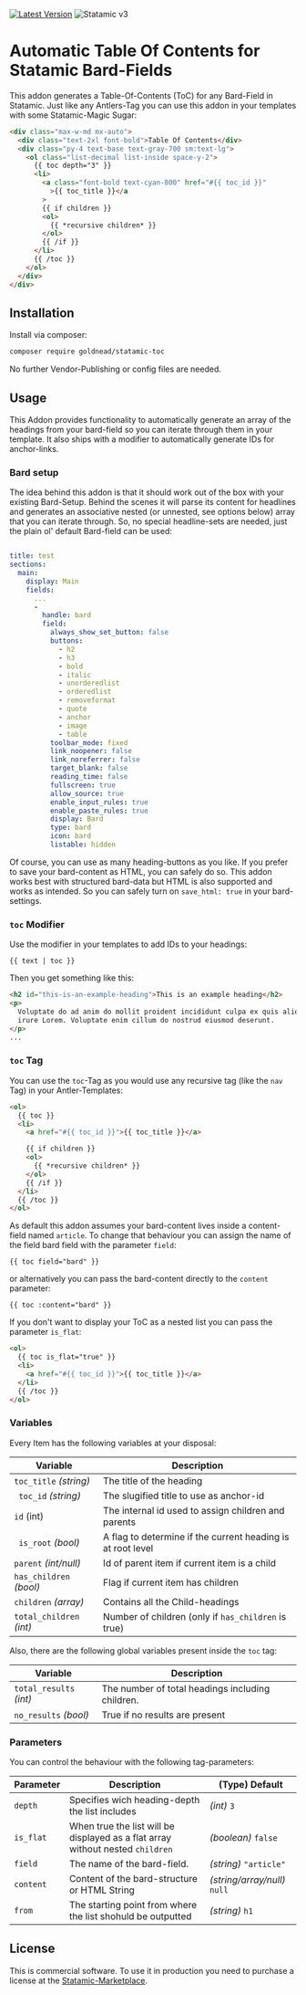 [![Latest Version](https://img.shields.io/github/v/release/goldnead/statamic-toc?style=flat-square)](https://github.com/goldnead/statamic-toc/releases)
![Statamic v3](https://img.shields.io/badge/Statamic-3+-FF269E)

# Automatic Table Of Contents for Statamic Bard-Fields

This addon generates a Table-Of-Contents (ToC) for any Bard-Field in Statamic. Just like any Antlers-Tag you can use this addon in your templates with some Statamic-Magic Sugar:

```html
<div class="max-w-md mx-auto">
  <div class="text-2xl font-bold">Table Of Contents</div>
  <div class="py-4 text-base text-gray-700 sm:text-lg">
    <ol class="list-decimal list-inside space-y-2">
      {{ toc depth="3" }}
      <li>
        <a class="font-bold text-cyan-800" href="#{{ toc_id }}"
          >{{ toc_title }}</a
        >
        {{ if children }}
        <ol>
          {{ *recursive children* }}
        </ol>
        {{ /if }}
      </li>
      {{ /toc }}
    </ol>
  </div>
</div>
```

## Installation

Install via composer:

```bash
composer require goldnead/statamic-toc
```

No further Vendor-Publishing or config files are needed.

## Usage

This Addon provides functionality to automatically generate an array of the headings from your bard-field so you can iterate through them in your template. It also ships with a modifier to automatically generate IDs for anchor-links.

### Bard setup

The idea behind this addon is that it should work out of the box with your existing Bard-Setup. Behind the scenes it will parse its
content for headlines and generates an associative nested (or unnested, see options below) array that you can iterate through.
So, no special headline-sets are needed, just the plain ol' default Bard-field can be used:

```yaml

title: test
sections:
  main:
    display: Main
    fields:
      ...
      -
        handle: bard
        field:
          always_show_set_button: false
          buttons:
            - h2
            - h3
            - bold
            - italic
            - unorderedlist
            - orderedlist
            - removeformat
            - quote
            - anchor
            - image
            - table
          toolbar_mode: fixed
          link_noopener: false
          link_noreferrer: false
          target_blank: false
          reading_time: false
          fullscreen: true
          allow_source: true
          enable_input_rules: true
          enable_paste_rules: true
          display: Bard
          type: bard
          icon: bard
          listable: hidden

```

Of course, you can use as many heading-buttons as you like.
If you prefer to save your bard-content as HTML, you can safely do so. This addon works best with structured bard-data
but HTML is also supported and works as intended. So you can safely turn on `save_html: true` in your bard-settings.

### `toc` Modifier

Use the modifier in your templates to add IDs to your headings:

```
{{ text | toc }}
```

Then you get something like this:

```html
<h2 id="this-is-an-example-heading">This is an example heading</h2>
<p>
  Voluptate do ad anim do mollit proident incididunt culpa ex quis aliquip et
  irure Lorem. Voluptate enim cillum do nostrud eiusmod deserunt.
</p>
...
```

### `toc` Tag

You can use the `toc`-Tag as you would use any recursive tag (like the `nav` Tag) in your Antler-Templates:

```html
<ol>
  {{ toc }}
  <li>
    <a href="#{{ toc_id }}">{{ toc_title }}</a>

    {{ if children }}
    <ol>
      {{ *recursive children* }}
    </ol>
    {{ /if }}
  </li>
  {{ /toc }}
</ol>
```

As default this addon assumes your bard-content lives inside a content-field
named `article`. To change that behaviour you can assign the name of the field
bard field with the parameter `field`:

`{{ toc field="bard" }}`

or alternatively you can pass the bard-content directly to the `content` parameter:

`{{ toc :content="bard" }}`

If you don't want to display your ToC as a nested list you can pass the parameter `is_flat`:

```html
<ol>
  {{ toc is_flat="true" }}
  <li>
    <a href="#{{ toc_id }}">{{ toc_title }}</a>
  </li>
  {{ /toc }}
</ol>
```

### Variables

Every Item has the following variables at your disposal:

| Variable                | Description                                                 |
| ----------------------- | ----------------------------------------------------------- |
| `toc_title` _(string)_  | The title of the heading                                    |
| ` toc_id` _(string)_    | The slugified title to use as anchor-id                     |
| `id` (int)              |  The internal id used to assign children and parents        |
| ` is_root` _(bool)_     | A flag to determine if the current heading is at root level |
| `parent` _(int/null)_   | Id of parent item if current item is a child                |
| `has_children` _(bool)_ |  Flag if current item has children                          |
| `children` _(array)_    | Contains all the Child-headings                             |
| `total_children` _(int)_| Number of children (only if `has_children` is true)         |

Also, there are the following global variables present inside the `toc` tag:

| Variable                | Description                                      |
| ----------------------- | ------------------------------------------------ |
| `total_results` _(int)_ | The number of total headings including children. |
| `no_results` _(bool)_   | True if no results are present                   |


### Parameters

You can control the behaviour with the following tag-parameters:

| Parameter | Description                                                                    | (Type) Default               |
| --------- | ------------------------------------------------------------------------------ | ---------------------------- |
| `depth`   | Specifies wich heading-depth the list includes                                 | _(int)_ `3`                  |
| `is_flat` | When true the list will be displayed as a flat array without nested `children` | _(boolean)_ `false`          |
| `field`   | The name of the bard-field.                                                    | _(string)_ `"article"`       |
| `content` | Content of the bard-structure or HTML String                                   | _(string/array/null)_ `null` |
| `from`    | The starting point from where the list shohuld be outputted                    | _(string)_ `h1`              |

## License

This is commercial software. To use it in production you need to purchase a license at the [Statamic-Marketplace](https://statamic.com/addons).
